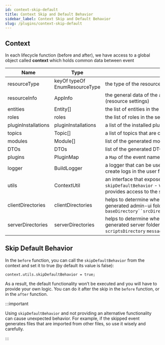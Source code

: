 ```yaml
---
id: context-skip-default
title: Context Skip and Default Behavior
sidebar_label: Context Skip and Default Behavior
slug: /plugins/context-skip-default
---
```


## Context

In each lifecycle function (before and after), we have access to a global object called **context** which holds common data between event

| Name                | Type                          | Description                                                                                                                                                                                          |
| ------------------- | ----------------------------- | ---------------------------------------------------------------------------------------------------------------------------------------------------------------------------------------------------- |
| resourceType        | keyOf typeOf EnumResourceType | the type of the resource: `MessageBroker` `ProjectConfiguration` `Service`                                                                                                                           |
| resourceInfo        | AppInfo                       | the general data of the app:name, description, version, id, URL, and settings (resource settings)                                                                                                    |
| entities            | Entity[]                      | the list of entities in the service                                                                                                                                                                  |
| roles               | roles                         | the list of roles in the service                                                                                                                                                                     |
| pluginInstallations | pluginInstallations           | a list of the installed plugins                                                                                                                                                                      |
| topics              | Topic[]                       | a list of topics that are connected to a specific service                                                                                                                                            |
| modules             | Module[]                      | list of the generated modules (files)                                                                                                                                                                |
| DTOs                | DTOs                          | list of the generated DTOs                                                                                                                                                                           |
| plugins             | PluginMap                     | a `Map` of the event name with its before and after function, and event params                                                                                                                       |
| logger              | BuildLogger                   | a logger that can be used to log messages inside the plugin. It will allow to create logs in the user facing build log                                                                               |
| utils               | ContextUtil                   | an interface that exposes utility functionalities and properties, such as `skipDefaultBehavior` - will be explained later, and `importStaticModules` - provides access to the static generated files |
| clientDirectories   | clientDirectories             | helps to determine where a specific file or folder will be generated in the generated admin-ui folder ` baseDirectory``srcDirectory``authDirectory``publicDirectory``apiDirectory `                  |
| serverDirectories   | serverDirectories             | helps to determine where a specific file or folder will be generated in the generated server folder `baseDirectory` `srcDirectory` `authDirectory` `scriptsDirectory` `messageBrokerDirectory`       |

## Skip Default Behavior

In the `before` function, you can call the `skipDefaultBehavior` from the context and set it to true (by default its value is false):

```tsx
context.utils.skipDefaultBehavior = true;
```

As a result, the default functionality won’t be executed and you will have to provide your own logic. You can do it after the skip in the `before` function, or in the `after` function.

:::important

Using `skipDefaultBehavior` and not providing an alternative functionality can cause unexpected behavior. For example, if the skipped event generates files that are imported from other files, so use it wisely and carefully.

:::
